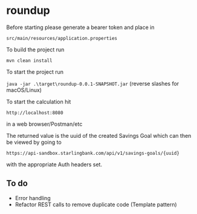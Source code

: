 # roundup

Before starting please generate a bearer token and place in

`src/main/resources/application.properties`

To build the project run 

`mvn clean install`

To start the project run

`java -jar .\target\roundup-0.0.1-SNAPSHOT.jar`
(reverse slashes for macOS/Linux)

To start the calculation hit

`http://localhost:8080`

in a web browser/Postman/etc

The returned value is the uuid of the created Savings Goal which can then be viewed by going to

`https://api-sandbox.starlingbank.com/api/v1/savings-goals/{uuid}`

with the appropriate Auth headers set.

## To do

* Error handling
* Refactor REST calls to remove duplicate code (Template pattern)


